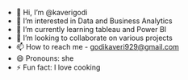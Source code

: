 - 👋 Hi, I’m @kaverigodi
- 👀 I’m interested in Data and Business Analytics
- 🌱 I’m currently learning tableau  and Power BI
- 💞️ I’m looking to collaborate on various projects
- 📫 How to reach me - godikaveri929@gmail.com
- 😄 Pronouns: she
- ⚡ Fun fact: I love cooking

<!---
kaverigodi/kaverigodi is a ✨ special ✨ repository because its `README.md` (this file) appears on your GitHub profile.
You can click the Preview link to take a look at your changes.
--->
